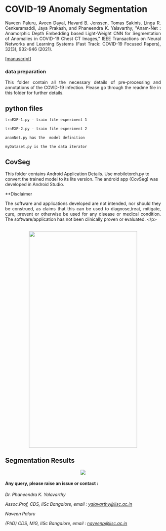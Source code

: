 
# COVID-19 Anomaly Segmentation        
<p align="justify" markdown="1">
Naveen Paluru, Aveen Dayal, Havard B. Jenssen, Tomas Sakinis, Linga R. Cenkeramaddi, Jaya Prakash, and Phaneendra K. Yalavarthy, "Anam-Net : Anamorphic Depth Embedding based Light-Weight CNN for Segmentation of Anomalies in COVID-19 Chest CT Images," IEEE Transactions on Neural Networks and Learning Systems (Fast Track: COVID-19 Focused Papers), 32(3), 932-946 (2021). 
</p>
<a href="https://ieeexplore.ieee.org/stamp/stamp.jsp?tp=&arnumber=9349153&tag=1">[manuscript]</a>

### data preparation

<p align="justify" markdown="1">
This folder contain all the necessary details of pre-processing and annotations of the COVID-19 infection. Please go through the readme file in this folder for further details.
</p>

## python files
```md
trnEXP-1.py - train file experiment 1

trnEXP-2.py - train file experiment 2

anamNet.py has the  model definition 

myDataset.py is the the data iterator

```
## CovSeg

This folder contains Android Application Details. Use mobiletorch.py to convert the trained model to its lite version. The android app (CovSeg) was developed in Android Studio.

**Disclaimer

<p align="justify" markdown="1">
The software and applications developed are not intended, nor should they be construed, as claims that this can be used to diagnose,treat, mitigate, cure, prevent or otherwise be used for any disease or medical condition. The software/application has not been clinically proven or evaluated.
<\p>

##
<p align="center">
  <img src="https://github.com/NaveenPaluru/Segmentation-COVID-19/blob/master/CovSeg.gif" width="350" height="700">
</p>



## Segmentation Results
<p align="center">
  <img src="https://github.com/NaveenPaluru/Segmentation-COVID-19/blob/master/finalresults.png">
</p>


#### Any query, please raise an issue or contact :

*Dr. Phaneendra  K. Yalavarthy* 

*Assoc.Prof, CDS, IISc Bangalore, email : yalavarthy@iisc.ac.in*

*Naveen Paluru*

*(PhD) CDS, MIG, IISc Bangalore,  email : naveenp@iisc.ac.in*

